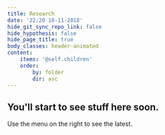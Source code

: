 ```yaml
---
title: Research
date: '22:20 18-11-2018'
hide_git_sync_repo_link: false
hide_hypothesis: false
hide_page_title: true
body_classes: header-animated
content:
    items: '@self.children'
    order:
        by: folder
        dir: asc
---
```


## You'll start to see stuff here soon.

Use the menu on the right to see the latest.
